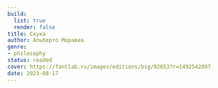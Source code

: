```yaml
---
build:
  list: true
  render: false
title: Скука
author: Альберто Моравиа
genre:
- philosophy
status: readed
cover: https://fantlab.ru/images/editions/big/92653?r=1492542897
date: 2023-08-17
---
```



